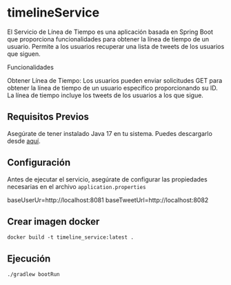 # timelineService
El Servicio de Línea de Tiempo es una aplicación basada en Spring Boot que proporciona funcionalidades para obtener la línea de tiempo de un usuario. Permite a los usuarios recuperar una lista de tweets de los usuarios que siguen.

Funcionalidades

Obtener Línea de Tiempo: Los usuarios pueden enviar solicitudes GET para obtener la línea de tiempo de un usuario específico proporcionando su ID. La línea de tiempo incluye los tweets de los usuarios a los que sigue.

## Requisitos Previos

Asegúrate de tener instalado Java 17 en tu sistema. Puedes descargarlo desde [aquí](https://www.oracle.com/java/technologies/javase-jdk17-downloads.html).

## Configuración

Antes de ejecutar el servicio, asegúrate de configurar las propiedades necesarias en el archivo `application.properties`

baseUserUr=http://localhost:8081
baseTweetUrl=http://localhost:8082

## Crear imagen docker

```
docker build -t timeline_service:latest .
```

## Ejecución

```dtd
./gradlew bootRun
```
